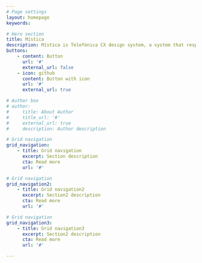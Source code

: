 ```yaml
---
# Page settings
layout: homepage
keywords:

# Hero section
title: Mística
description: Mística is Telefónica CX design system, a system that responds to our specific circumstances. The aim of Mistica is to help Telefonica designers and developers deliver work faster and better. It provides teams with a common language and encourages adherence to design guidelines with compliant components right out of the box.
buttons:
    - content: Button
      url: '#'
      external_url: false
    - icon: github
      content: Button with icon
      url: '#'
      external_url: true

# Author box
# author:
#     title: About Author
#     title_url: '#'
#     external_url: true
#     description: Author description

# Grid navigation
grid_navigation:
    - title: Grid navigation
      excerpt: Section description
      cta: Read more
      url: '#'

# Grid navigation
grid_navigation2:
    - title: Grid navigation2
      excerpt: Section2 description
      cta: Read more
      url: '#'

# Grid navigation
grid_navigation3:
    - title: Grid navigation3
      excerpt: Section2 description
      cta: Read more
      url: '#'

---
```

